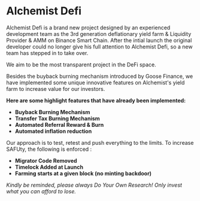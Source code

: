 # Alchemist Defi

Alchemist Defi is a brand new project designed by an experienced development team as the 3rd generation deflationary yield farm & Liquidity Provider & AMM on Binance Smart Chain. After the intial launch the original developer could no longer give his full attention to Alchemist Defi, so a new team has stepped in to take over. 

We aim to be the most transparent project in the DeFi space. 

Besides the buyback burning mechanism introduced by Goose Finance, we have implemented some unique innovative features on Alchemist's yield farm to increase value for our investors.

**Here are some highlight features that have already been implemented:**

* **Buyback Burning Mechanism**
* **Transfer Tax Burning Mechanism**
* **Automated Referral Reward & Burn**
* **Automated inflation reduction**

Our approach is to test, retest and push everything to the limits. To increase SAFUty, the following is enforced :

* **Migrator Code Removed**
* **Timelock Added at Launch**
* **Farming starts at a given block \(no minting backdoor\)**

_Kindly be reminded, please always Do Your Own Research! Only invest what you can afford to lose._

